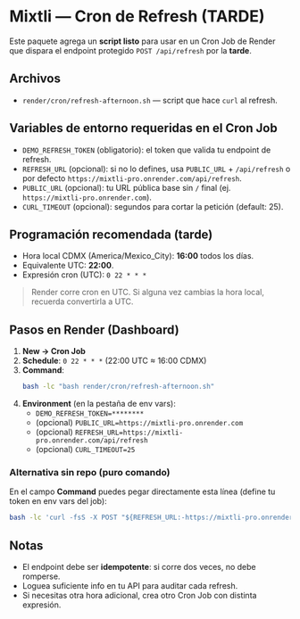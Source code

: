 # Mixtli — Cron de Refresh (TARDE)

Este paquete agrega un **script listo** para usar en un Cron Job de Render que
dispara el endpoint protegido `POST /api/refresh` por la **tarde**.

## Archivos

- `render/cron/refresh-afternoon.sh` — script que hace `curl` al refresh.

## Variables de entorno requeridas en el Cron Job

- `DEMO_REFRESH_TOKEN` (obligatorio): el token que valida tu endpoint de refresh.
- `REFRESH_URL` (opcional): si no lo defines, usa `PUBLIC_URL` + `/api/refresh` o
  por defecto `https://mixtli-pro.onrender.com/api/refresh`.
- `PUBLIC_URL` (opcional): tu URL pública base sin `/` final (ej. `https://mixtli-pro.onrender.com`).
- `CURL_TIMEOUT` (opcional): segundos para cortar la petición (default: 25).

## Programación recomendada (tarde)

- Hora local CDMX (America/Mexico_City): **16:00** todos los días.
- Equivalente UTC: **22:00**.
- Expresión cron (UTC): `0 22 * * *`

> Render corre cron en UTC. Si alguna vez cambias la hora local, recuerda convertirla a UTC.

## Pasos en Render (Dashboard)

1. **New → Cron Job**
2. **Schedule**: `0 22 * * *` (22:00 UTC ≈ 16:00 CDMX)
3. **Command**:
   ```bash
   bash -lc "bash render/cron/refresh-afternoon.sh"
   ```
4. **Environment** (en la pestaña de env vars):
   - `DEMO_REFRESH_TOKEN=********`
   - (opcional) `PUBLIC_URL=https://mixtli-pro.onrender.com`
   - (opcional) `REFRESH_URL=https://mixtli-pro.onrender.com/api/refresh`
   - (opcional) `CURL_TIMEOUT=25`

### Alternativa sin repo (puro comando)

En el campo **Command** puedes pegar directamente esta línea (define tu token en env vars del job):

```bash
bash -lc 'curl -fsS -X POST "${REFRESH_URL:-https://mixtli-pro.onrender.com/api/refresh}"       -H "Authorization: Bearer $DEMO_REFRESH_TOKEN"       -H "X-Refresh-Token: $DEMO_REFRESH_TOKEN"       -H "Content-Type: application/json" --max-time 25'
```

## Notas
- El endpoint debe ser **idempotente**: si corre dos veces, no debe romperse.
- Loguea suficiente info en tu API para auditar cada refresh.
- Si necesitas otra hora adicional, crea otro Cron Job con distinta expresión.
